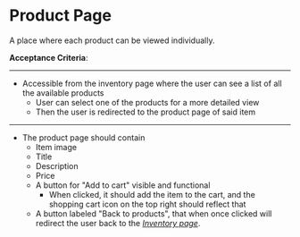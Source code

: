 # Product Page
A place where each product can be viewed individually.


**Acceptance Criteria**:

---

* Accessible from the inventory page where the user can see a list of all the available products
  * User can select one of the products for a more detailed view
  * Then the user is redirected to the product page of said item

---

* The product page should contain 
  * Item image
  * Title
  * Description
  * Price
  * A button for "Add to cart" visible and functional
    * When clicked, it should add the item to the cart, and the shopping cart icon on the top right should reflect that
  * A button labeled "Back to products", that when once clicked will redirect the user back to the _[Inventory page](../inventory/readme.md)_.